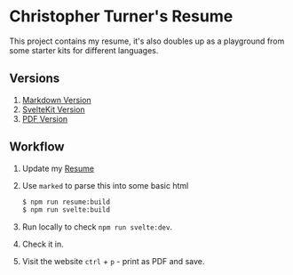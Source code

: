 # Christopher Turner's Resume

This project contains my resume, it's also doubles up as a playground from some starter kits for different languages.

## Versions

1. [Markdown Version](./RESUME_SHORT.md)
2. [SvelteKit Version](https://ct5845.github.io/resume/)
3. [PDF Version](./libs/public/resume.pdf)

## Workflow

1. Update my [Resume](./RESUME.md)

1. Use `marked` to parse this into some basic html
    ```bash
    $ npm run resume:build
    $ npm run svelte:build
    ```
1. Run locally to check `npm run svelte:dev`.
1. Check it in.
1. Visit the website `ctrl` + `p` - print as PDF and save.

